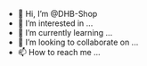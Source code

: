 - 👋 Hi, I’m @DHB-Shop
- 👀 I’m interested in ...
- 🌱 I’m currently learning ...
- 💞️ I’m looking to collaborate on ...
- 📫 How to reach me ...

<!---
DHB-Shop/DHB-Shop is a ✨ special ✨ repository because its `README.md` (this file) appears on your GitHub profile.
You can click the Preview link to take a look at your changes.
--->
